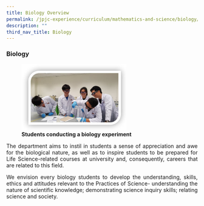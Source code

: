 ```yaml
---
title: Biology Overview
permalink: /jpjc-experience/curriculum/mathematics-and-science/biology/
description: ""
third_nav_title: Biology
---
```

### **Biology**
<div align=justify>
<figure>
<img src="/images/BioExperiment.jpg" 
     style="width:65%">
<figcaption><strong>Students conducting a biology experiment</strong></figcaption>
</figure>
<p>
The department aims to instil in students a sense of appreciation and awe for the biological nature, as well as to inspire students to be prepared for Life Science-related courses at university and, consequently, careers that are related to this field.</p>
<p>
We envision every biology students to develop the understanding, skills, ethics and attitudes relevant to the Practices of Science- understanding the nature of scientific knowledge; demonstrating science inquiry skills; relating science and society.</p>
</div>